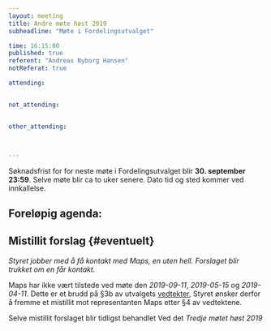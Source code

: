 ```yaml
---
layout: meeting
title: Andre møte høst 2019
subheadline: "Møte i Fordelingsutvalget"

time: 16:15:00
published: true
referent: "Andreas Nyborg Hansen"
notReferat: true

attending:


not_attending:


other_attending:



---
```


Søknadsfrist for for neste møte i Fordelingsutvalget blir **30. september 23:59**.
Selve møte blir ca to uker senere. Dato tid og sted kommer ved innkallelse. 

## Foreløpig agenda:

## Mistillit forslag  {#eventuelt}

*Styret jobber med å få kontakt med Maps, en uten hell. Forslaget blir trukket om en får kontakt.* 

Maps har ikke vært tilstede ved møte den *2019-09-11*, *2019-05-15* og *2019-04-11*. 
Dette er et brudd på §3b av utvalgets [vedtekter](https://fordelingsutvalget.org/vedtekter/), Styret ønsker derfor å fremme et mistillit mot representanten Maps etter §4 av vedtektene.

Selve mistillit forslaget blir tidligst behandlet Ved det *Tredje møtet høst 2019*

